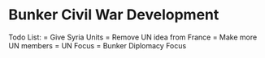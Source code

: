 # Bunker Civil War Development

Todo List:
 = Give Syria Units
 = Remove UN idea from France
 = Make more UN members
 = UN Focus
 = Bunker Diplomacy Focus
